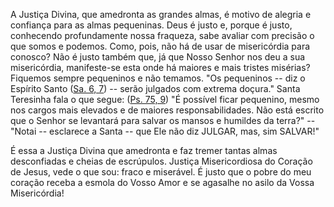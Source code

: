 A Justiça Divina, que amedronta as grandes almas, é motivo de alegria e confiança para as almas pequeninas. Deus é justo e, porque é justo, conhecendo profundamente nossa fraqueza, sabe avaliar com precisão o que somos e podemos. Como, pois, não há de usar de misericórdia para conosco? Não é justo também que, já que Nosso Senhor nos deu a sua misericórdia, manifeste-se esta onde há maiores e mais tristes misérias? Fiquemos sempre pequeninos e não temamos. "Os pequeninos -- diz o Espírito Santo ([Sa. 6, 7](https://vulgata.online/bible/Sa.6?ed=MS&vfn=MS.Sa.6.7:vs)) -- serão julgados com extrema doçura." Santa Teresinha fala o que segue: ([Ps. 75, 9](https://vulgata.online/bible/Ps.75?ed=MS&vfn=MS.Ps.75.9:vs)) "É possível ficar pequenino, mesmo nos cargos mais elevados e de maiores responsabilidades. Não está escrito que o Senhor se levantará para salvar os mansos e humildes da terra?" -- "Notai -- esclarece a Santa -- que Ele não diz JULGAR, mas, sim SALVAR!"

É essa a Justiça Divina que amedronta e faz tremer tantas almas desconfiadas e cheias de escrúpulos. Justiça Misericordiosa do Coração de Jesus, vede o que sou: fraco e miserável. É justo que o pobre do meu coração receba a esmola do Vosso Amor e se agasalhe no asilo da Vossa Misericórdia!